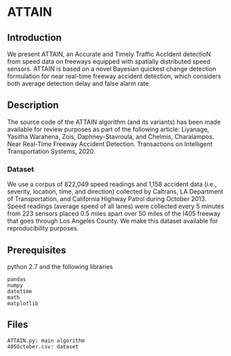 # ATTAIN
## Introduction
We present ATTAIN, an Accurate and Timely Traffic AccIdent detectioN from speed data on freeways equipped with spatially distributed speed sensors. ATTAIN is based on a novel Bayesian quickest change detection formulation for near real-time freeway accident detection, which considers both average detection delay and false alarm rate.

## Description
The source code of the ATTAIN algorithm (and its variants) has been made available for review purposes as part of the following article: Liyanage, Yasitha Warahena, Zois, Daphney-Stavroula, and Chelmis, Charalampos. Near Real-Time Freeway Accident Detection. Transactions on Intelligent Transportation Systems, 2020.

### Dataset
We use a corpus of 822,049 speed readings and 1,158 accident data (i.e., severity, location, time, and direction) collected by Caltrans, LA Department of Transportation, and California Highway Patrol during October 2013. Speed readings (average speed of all lanes) were collected every 5 minutes from 223 sensors placed 0.5 miles apart over 50 miles of the I405 freeway that goes through Los Angeles County. We make this dataset available for reproducibility purposes.

## Prerequisites
python 2.7 and the following libraries
```
pandas
numpy
datetime
math
matplotlib
```

## Files
```
ATTAIN.py: main algorithm
405October.csv: dataset
```
